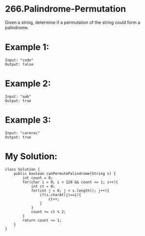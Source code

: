 # 266.Palindrome-Permutation
Given a string, determine if a permutation of the string could form a palindrome.
# Example 1:
```
Input: "code"
Output: false
```
# Example 2:
```
Input: "aab"
Output: true
```
# Example 3:
```
Input: "carerac"
Output: true
```
# My Solution:
```
class Solution {
    public boolean canPermutePalindrome(String s) {
        int count = 0;
        for(char i = 0; i < 128 && count <= 1; i++){
            int ct = 0;
            for(int j = 0; j < s.length(); j++){
                if(s.charAt(j)==i){
                    ct++;
                }
            }
            count += ct % 2;
        }
        return count <= 1;
    }
}
```
